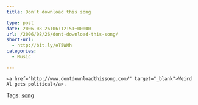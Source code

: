 ```yaml
---
title: Don’t download this song

type: post
date: 2006-08-26T06:12:51+00:00
url: /2006/08/26/dont-download-this-song/
short-url:
  - http://bit.ly/eT5WMh
categories:
  - Music

---
```

<div class='microid-mailto+http:sha1:9fe55026ef79c11b742e4920cd54736d3d419304'>
  
    <a href="http://www.dontdownloadthissong.com/" target="_blank">Weird Al gets political</a>.
  
</div>

<div class="st-post-tags">
  Tags: <a href="http://www.cavort.org/tag/song/" title="song" rel="tag">song</a><br />
</div>